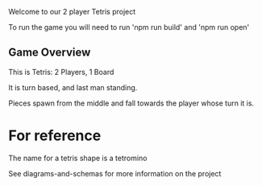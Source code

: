 Welcome to our 2 player Tetris project

To run the game you will need to run 'npm run build' and 'npm run open'

## Game Overview

This is Tetris: 2 Players, 1 Board

It is turn based, and last man standing.

Pieces spawn from the middle and fall towards the player whose turn it is.

# For reference

The name for a tetris shape is a tetromino

See diagrams-and-schemas for more information on the project
